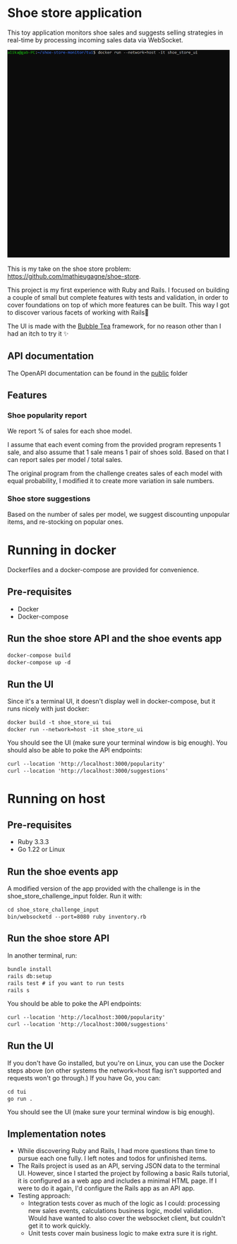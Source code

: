 # Shoe store application

This toy application monitors shoe sales and suggests selling strategies in real-time by processing incoming sales data via WebSocket.

![Demo](tui.gif)

This is my take on the shoe store problem: https://github.com/mathieugagne/shoe-store.

This project is my first experience with Ruby and Rails. I focused on building a couple of small but complete features with tests and validation, in order to cover foundations on top of which more features can be built. This way I got to discover various facets of working with Rails💎

The UI is made with the [Bubble Tea](https://github.com/charmbracelet/bubbletea) framework, for no reason other than I had an itch to try it ✨

## API documentation
The OpenAPI documentation can be found in the [public](public/apidoc.yml) folder

## Features

### Shoe popularity report
We report % of sales for each shoe model.

I assume that each event coming from the provided program represents 1 sale, and also assume that 1 sale means 1 pair of shoes sold. Based on that I can report sales per model / total sales.

The original program from the challenge creates sales of each model with equal probability, I modified it to create more variation in sale numbers.

### Shoe store suggestions

Based on the number of sales per model, we suggest discounting unpopular items, and re-stocking on popular ones.

# Running in docker
Dockerfiles and a docker-compose are provided for convenience.

## Pre-requisites
- Docker
- Docker-compose

## Run the shoe store API and the shoe events app

```
docker-compose build
docker-compose up -d
```

## Run the UI
Since it's a terminal UI, it doesn't display well in docker-compose, but it runs nicely with just docker:
```
docker build -t shoe_store_ui tui
docker run --network=host -it shoe_store_ui
```

You should see the UI (make sure your terminal window is big enough).
You should also be able to poke the API endpoints:
```
curl --location 'http://localhost:3000/popularity'
curl --location 'http://localhost:3000/suggestions'
```

# Running on host

## Pre-requisites
- Ruby 3.3.3
- Go 1.22 or Linux

## Run the shoe events app
A modified version of the app provided with the challenge is in the shoe_store_challenge_input folder. Run it with:
```
cd shoe_store_challenge_input
bin/websocketd --port=8080 ruby inventory.rb
```

## Run the shoe store API
In another terminal, run:
```
bundle install
rails db:setup
rails test # if you want to run tests
rails s
```

You should be able to poke the API endpoints:
```
curl --location 'http://localhost:3000/popularity'
curl --location 'http://localhost:3000/suggestions'
```

## Run the UI

If you don't have Go installed, but you're on Linux, you can use the Docker steps above (on other systems the network=host flag isn't supported and requests won't go through.)
If you have Go, you can:
```
cd tui
go run .
```
You should see the UI (make sure your terminal window is big enough).

## Implementation notes
- While discovering Ruby and Rails, I had more questions than time to pursue each one fully. I left notes and todos for unfinished items.
- The Rails project is used as an API, serving JSON data to the terminal UI. However, since I started the project by following a basic Rails tutorial, it is configured as a web app and includes a minimal HTML page. If I were to do it again, I'd configure the Rails app as an API app.
- Testing approach:
    - Integration tests cover as much of the logic as I could: processing new sales events, calculations business logic, model validation. Would have wanted to also cover the websocket client, but couldn't get it to work quickly.
    - Unit tests cover main business logic to make extra sure it is right.
